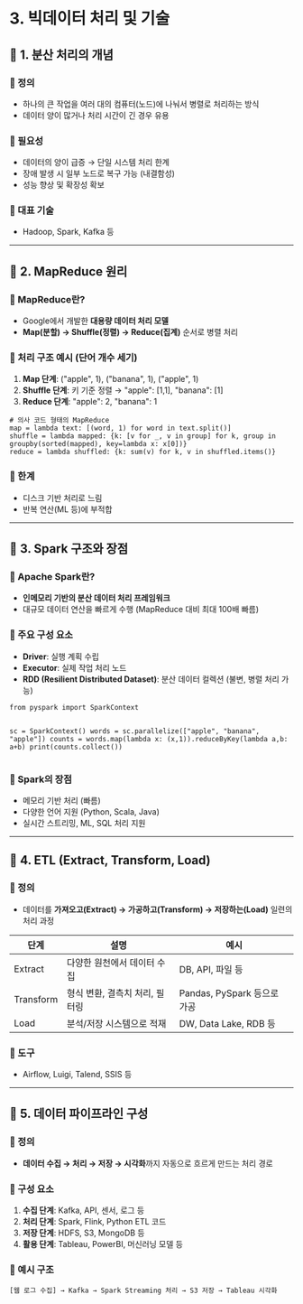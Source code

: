 <h1 id="3-빅데이터-처리-및-기술">3. 빅데이터 처리 및 기술</h1>
<h2 id="📌-1-분산-처리의-개념">📌 1. 분산 처리의 개념</h2>
<h3 id="🔹-정의">🔹 정의</h3>
<ul>
<li>하나의 큰 작업을 여러 대의 컴퓨터(노드)에 나눠서 병렬로 처리하는 방식</li>
<li>데이터 양이 많거나 처리 시간이 긴 경우 유용</li>
</ul>
<h3 id="🔹-필요성">🔹 필요성</h3>
<ul>
<li>데이터의 양이 급증 → 단일 시스템 처리 한계</li>
<li>장애 발생 시 일부 노드로 복구 가능 (내결함성)</li>
<li>성능 향상 및 확장성 확보</li>
</ul>
<h3 id="🔹-대표-기술">🔹 대표 기술</h3>
<ul>
<li>Hadoop, Spark, Kafka 등</li>
</ul>
<hr />
<h2 id="📌-2-mapreduce-원리">📌 2. MapReduce 원리</h2>
<h3 id="🔹-mapreduce란">🔹 MapReduce란?</h3>
<ul>
<li>Google에서 개발한 <strong>대용량 데이터 처리 모델</strong></li>
<li><strong>Map(분할) → Shuffle(정렬) → Reduce(집계)</strong> 순서로 병렬 처리</li>
</ul>
<h3 id="🔹-처리-구조-예시-단어-개수-세기">🔹 처리 구조 예시 (단어 개수 세기)</h3>
<ol>
<li><strong>Map 단계</strong>: (&quot;apple&quot;, 1), (&quot;banana&quot;, 1), (&quot;apple&quot;, 1)</li>
<li><strong>Shuffle 단계</strong>: 키 기준 정렬 → &quot;apple&quot;: [1,1], &quot;banana&quot;: [1]</li>
<li><strong>Reduce 단계</strong>: &quot;apple&quot;: 2, &quot;banana&quot;: 1</li>
</ol>
<pre><code class="language-python"># 의사 코드 형태의 MapReduce
map = lambda text: [(word, 1) for word in text.split()]
shuffle = lambda mapped: {k: [v for _, v in group] for k, group in groupby(sorted(mapped), key=lambda x: x[0])}
reduce = lambda shuffled: {k: sum(v) for k, v in shuffled.items()}</code></pre>
<h3 id="🔹-한계">🔹 한계</h3>
<ul>
<li>디스크 기반 처리로 느림</li>
<li>반복 연산(ML 등)에 부적합</li>
</ul>
<hr />
<h2 id="📌-3-spark-구조와-장점">📌 3. Spark 구조와 장점</h2>
<h3 id="🔹-apache-spark란">🔹 Apache Spark란?</h3>
<ul>
<li><strong>인메모리 기반의 분산 데이터 처리 프레임워크</strong></li>
<li>대규모 데이터 연산을 빠르게 수행 (MapReduce 대비 최대 100배 빠름)</li>
</ul>
<h3 id="🔹-주요-구성-요소">🔹 주요 구성 요소</h3>
<ul>
<li><strong>Driver</strong>: 실행 계획 수립</li>
<li><strong>Executor</strong>: 실제 작업 처리 노드</li>
<li><strong>RDD (Resilient Distributed Dataset)</strong>: 분산 데이터 컬렉션 (불변, 병렬 처리 가능)</li>
</ul>
<pre><code class="language-python">from pyspark import SparkContext

sc = SparkContext()
words = sc.parallelize([&quot;apple&quot;, &quot;banana&quot;, &quot;apple&quot;])
counts = words.map(lambda x: (x,1)).reduceByKey(lambda a,b: a+b)
print(counts.collect())</code></pre>
<h3 id="🔹-spark의-장점">🔹 Spark의 장점</h3>
<ul>
<li>메모리 기반 처리 (빠름)</li>
<li>다양한 언어 지원 (Python, Scala, Java)</li>
<li>실시간 스트리밍, ML, SQL 처리 지원</li>
</ul>
<hr />
<h2 id="📌-4-etl-extract-transform-load">📌 4. ETL (Extract, Transform, Load)</h2>
<h3 id="🔹-정의-1">🔹 정의</h3>
<ul>
<li>데이터를 <strong>가져오고(Extract) → 가공하고(Transform) → 저장하는(Load)</strong> 일련의 처리 과정</li>
</ul>
<table>
<thead>
<tr>
<th>단계</th>
<th>설명</th>
<th>예시</th>
</tr>
</thead>
<tbody><tr>
<td>Extract</td>
<td>다양한 원천에서 데이터 수집</td>
<td>DB, API, 파일 등</td>
</tr>
<tr>
<td>Transform</td>
<td>형식 변환, 결측치 처리, 필터링</td>
<td>Pandas, PySpark 등으로 가공</td>
</tr>
<tr>
<td>Load</td>
<td>분석/저장 시스템으로 적재</td>
<td>DW, Data Lake, RDB 등</td>
</tr>
</tbody></table>
<h3 id="🔹-도구">🔹 도구</h3>
<ul>
<li>Airflow, Luigi, Talend, SSIS 등</li>
</ul>
<hr />
<h2 id="📌-5-데이터-파이프라인-구성">📌 5. 데이터 파이프라인 구성</h2>
<h3 id="🔹-정의-2">🔹 정의</h3>
<ul>
<li><strong>데이터 수집 → 처리 → 저장 → 시각화</strong>까지 자동으로 흐르게 만드는 처리 경로</li>
</ul>
<h3 id="🔹-구성-요소">🔹 구성 요소</h3>
<ol>
<li><strong>수집 단계</strong>: Kafka, API, 센서, 로그 등</li>
<li><strong>처리 단계</strong>: Spark, Flink, Python ETL 코드</li>
<li><strong>저장 단계</strong>: HDFS, S3, MongoDB 등</li>
<li><strong>활용 단계</strong>: Tableau, PowerBI, 머신러닝 모델 등</li>
</ol>
<h3 id="🔹-예시-구조">🔹 예시 구조</h3>
<pre><code>[웹 로그 수집] → Kafka → Spark Streaming 처리 → S3 저장 → Tableau 시각화</code></pre>